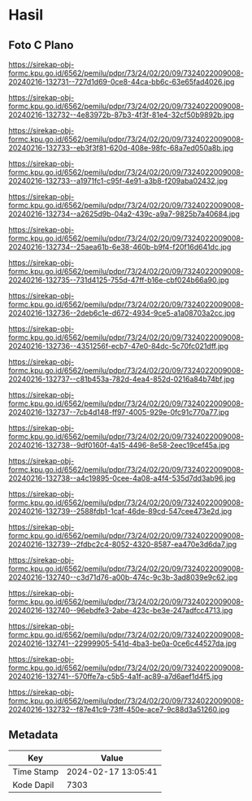 # Hasil

## Foto C Plano

https://sirekap-obj-formc.kpu.go.id/6562/pemilu/pdpr/73/24/02/20/09/7324022009008-20240216-132731--727d1d69-0ce8-44ca-bb6c-63e65fad4026.jpg

https://sirekap-obj-formc.kpu.go.id/6562/pemilu/pdpr/73/24/02/20/09/7324022009008-20240216-132732--4e83972b-87b3-4f3f-81e4-32cf50b9892b.jpg

https://sirekap-obj-formc.kpu.go.id/6562/pemilu/pdpr/73/24/02/20/09/7324022009008-20240216-132733--eb3f3f81-620d-408e-98fc-68a7ed050a8b.jpg

https://sirekap-obj-formc.kpu.go.id/6562/pemilu/pdpr/73/24/02/20/09/7324022009008-20240216-132733--a1971fc1-c95f-4e91-a3b8-f209aba02432.jpg

https://sirekap-obj-formc.kpu.go.id/6562/pemilu/pdpr/73/24/02/20/09/7324022009008-20240216-132734--a2625d9b-04a2-439c-a9a7-9825b7a40684.jpg

https://sirekap-obj-formc.kpu.go.id/6562/pemilu/pdpr/73/24/02/20/09/7324022009008-20240216-132734--25aea61b-6e38-460b-b9f4-f20f16d641dc.jpg

https://sirekap-obj-formc.kpu.go.id/6562/pemilu/pdpr/73/24/02/20/09/7324022009008-20240216-132735--731d4125-755d-47ff-b16e-cbf024b66a90.jpg

https://sirekap-obj-formc.kpu.go.id/6562/pemilu/pdpr/73/24/02/20/09/7324022009008-20240216-132736--2deb6c1e-d672-4934-9ce5-a1a08703a2cc.jpg

https://sirekap-obj-formc.kpu.go.id/6562/pemilu/pdpr/73/24/02/20/09/7324022009008-20240216-132736--4351256f-ecb7-47e0-84dc-5c70fc021dff.jpg

https://sirekap-obj-formc.kpu.go.id/6562/pemilu/pdpr/73/24/02/20/09/7324022009008-20240216-132737--c81b453a-782d-4ea4-852d-0216a84b74bf.jpg

https://sirekap-obj-formc.kpu.go.id/6562/pemilu/pdpr/73/24/02/20/09/7324022009008-20240216-132737--7cb4d148-ff97-4005-929e-0fc91c770a77.jpg

https://sirekap-obj-formc.kpu.go.id/6562/pemilu/pdpr/73/24/02/20/09/7324022009008-20240216-132738--9df0160f-4a15-4496-8e58-2eec19cef45a.jpg

https://sirekap-obj-formc.kpu.go.id/6562/pemilu/pdpr/73/24/02/20/09/7324022009008-20240216-132738--a4c19895-0cee-4a08-a4f4-535d7dd3ab96.jpg

https://sirekap-obj-formc.kpu.go.id/6562/pemilu/pdpr/73/24/02/20/09/7324022009008-20240216-132739--2588fdb1-1caf-46de-89cd-547cee473e2d.jpg

https://sirekap-obj-formc.kpu.go.id/6562/pemilu/pdpr/73/24/02/20/09/7324022009008-20240216-132739--2fdbc2c4-8052-4320-8587-ea470e3d6da7.jpg

https://sirekap-obj-formc.kpu.go.id/6562/pemilu/pdpr/73/24/02/20/09/7324022009008-20240216-132740--c3d71d76-a00b-474c-9c3b-3ad8039e9c62.jpg

https://sirekap-obj-formc.kpu.go.id/6562/pemilu/pdpr/73/24/02/20/09/7324022009008-20240216-132740--96ebdfe3-2abe-423c-be3e-247adfcc4713.jpg

https://sirekap-obj-formc.kpu.go.id/6562/pemilu/pdpr/73/24/02/20/09/7324022009008-20240216-132741--22999905-541d-4ba3-be0a-0ce6c44527da.jpg

https://sirekap-obj-formc.kpu.go.id/6562/pemilu/pdpr/73/24/02/20/09/7324022009008-20240216-132741--570ffe7a-c5b5-4a1f-ac89-a7d6aef1d4f5.jpg

https://sirekap-obj-formc.kpu.go.id/6562/pemilu/pdpr/73/24/02/20/09/7324022009008-20240216-132732--f87e41c9-73ff-450e-ace7-9c88d3a51260.jpg


## Metadata

| Key        | Value               |
| ---------- | ------------------- |
| Time Stamp | 2024-02-17 13:05:41 |
| Kode Dapil | 7303                |



